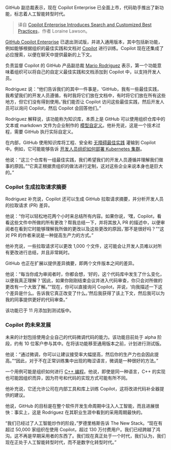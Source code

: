 
<!--
title: Copilot Enterprise 推出搜索和定制最佳实践
cover: https://cdn.thenewstack.io/media/2024/02/31891c9f-copilotmascot-1024x538.png
-->

GitHub 副总裁表示，现在 Copilot Enterprise 已全面上市，代码助手推出了新功能，标志着人工智能转型时代。

> 译自 [Copilot Enterprise Introduces Search and Customized Best Practices](https://thenewstack.io/copilot-enterprise-introduces-search-and-customized-best-practices/)，作者 Loraine Lawson。

[GitHub Copilot Enterprise](https://github.blog/2024-02-27-github-copilot-enterprise-is-now-generally-available/) 已退出测试版，并进入通用版本，其中包括新功能，例如能够根据组织的最佳实践和文档对 [Copilot](https://thenewstack.io/github-copilot-a-powerful-controversial-autocomplete-for-developers/) 进行训练。Copilot 现在还集成了必应搜索，以便在聊天中提供最新的上下文。

负责监督 Copilot 的 GitHub 产品副总裁 [Mario Rodriguez](https://www.linkedin.com/in/mariorodriguez3/) 表示，第一个功能意味着组织可以将自己的自定义最佳实践和文档添加到 Copilot 中，以支持开发人员。

Rodriguez 说：“他们告诉我们的其中一件事是，‘GitHub，我有一些最佳实践，我希望我们的开发人员遵循，有时我将它们放在文档中，有时将它们放在所有这些地方，但它们没有得到使用。’我们能否让 Copilot 访问这些最佳实践，然后开发人员可以询问 Copilot，然后 Copilot 会回答他们。”

Rodriguez 解释说，该功能称为知识库，本质上是 GitHub 可以使用组织仓库中的文本或 markdown 文件为企业制作的 [模型自定义](https://thenewstack.io/nvidia-intros-large-language-model-customization-services/)。他补充说，这是一个技术过程，需要 GitHub 执行实际自定义。

在内部，GitHub 使用知识库将工程、安全和 [无障碍最佳实践](https://thenewstack.io/a11y-github-brings-accessibility-to-85-of-open-source/) 灌输到 Copilot 中。例如，它可能能够告诉 [开发人员组织如何部署 Kubernetes 集群](https://thenewstack.io/why-kubernetes-cluster-management-needs-to-be-easier-for-developers/)。

他说：“这三个仓库有一组最佳实践，我们希望我们的开发人员遵循并理解我们做事的原因。”“它真正根据贵组织的做法进行定制，这对这些企业来说本身也是巨大的。”

### Copilot 生成拉取请求摘要

Rodriguez 补充说，Copilot 还可以生成 GitHub 拉取请求摘要，并分析开发人员的拉取请求 (PR) 差异。

他说：“你可以轻松地花两个小时来总结所有内容。如果你说，‘嘿，Copilot，看看这些文件中所做的所有更改？帮我总结一下，并将其放入 PR 的描述中，以便审阅者在看到它时能够理解我所做的更改以及这些更改的原因，’那不是很好吗？”“这对 PR 的作者来说是一种提高生产力的方式。”

他补充说，一些拉取请求可以更改 1,000 个文件，这可能会让开发人员难以对所有更改进行总结，并且非常耗时。

GitHub 也正在扩展以提供差异摘要，即两个文件版本之间的差异。

他说：“每当你成为审阅者时，你都会想，‘好的，这个代码库中发生了什么变化，以便我真正理解？’因此，如果你刚刚结束会议并进入代码审查，你只会对所做的更改有一个大致了解。”“现在，你可以直接询问 Copilot，并说，‘向我描述一下这个差异是什么。告诉我它真正改变了什么。’然后我获得了该上下文，然后我可以为我的同事提供更好的代码审查。”

该功能已于 11 月添加到测试版中。

### Copilot 的未来发展

未来的计划包括使用企业自己的代码微调代码的能力。该功能目前处于 alpha 阶段，约有 10 位客户参与其中。在将该功能移至通用版本之前，计划进行测试版。

他说：“通过微调，你可以让建议接受率大幅提高，然后你的生产力也会因此提高。”“因此，对于不在正常训练集中出现的晦涩语言，微调是一种很好的方法。”

一个用例可能是组织如何进行 [C++ 编程](https://thenewstack.io/c-on-the-move/)。他说，即使是同一种语言，C++ 的实现也可能因组织而异，因为符号和代码的实现方式可能有所不同。

他补充说，它还允许公司在内部工具和库上训练 Copilot，这将改进代码补全器提供的建议。

他说，GitHub 的目标是在整个软件开发生命周期中注入人工智能，而且进展很快：事实上，这是 Rodriguez 在其职业生涯中看到的采用周期最快的。

“我们已经过了人工智能炒作的阶段，”罗德里格斯告诉 The New Stack。“现在有超过 50,000 家组织在使用 Copilot，超过 130 万付费用户。我们已经跨越了鸿沟。这不再是早期采用者的东西了。我们现在真正处于一个时代，我们认为，我们现在正处于人工智能转型时代，而不是数字化转型时代。”
